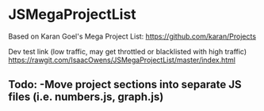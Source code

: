 # JSMegaProjectList
Based on Karan Goel's Mega Project List: https://github.com/karan/Projects

Dev test link (low traffic, may get throttled or blacklisted with high traffic)
https://rawgit.com/IsaacOwens/JSMegaProjectList/master/index.html

Todo:
-Move project sections into separate JS files (i.e. numbers.js, graph.js)
-